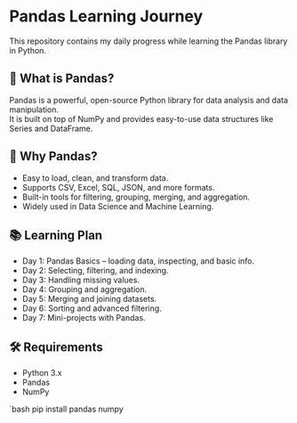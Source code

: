 # Pandas Learning Journey

This repository contains my daily progress while learning the Pandas library in Python.

## 📌 What is Pandas?
Pandas is a powerful, open-source Python library for data analysis and data manipulation.  
It is built on top of NumPy and provides easy-to-use data structures like Series and DataFrame.

## 🔹 Why Pandas?
- Easy to load, clean, and transform data.
- Supports CSV, Excel, SQL, JSON, and more formats.
- Built-in tools for filtering, grouping, merging, and aggregation.
- Widely used in Data Science and Machine Learning.

## 📚 Learning Plan
- Day 1: Pandas Basics – loading data, inspecting, and basic info.
- Day 2: Selecting, filtering, and indexing.
- Day 3: Handling missing values.
- Day 4: Grouping and aggregation.
- Day 5: Merging and joining datasets.
- Day 6: Sorting and advanced filtering.
- Day 7: Mini-projects with Pandas.

## 🛠 Requirements
- Python 3.x
- Pandas
- NumPy

`bash
pip install pandas numpy
